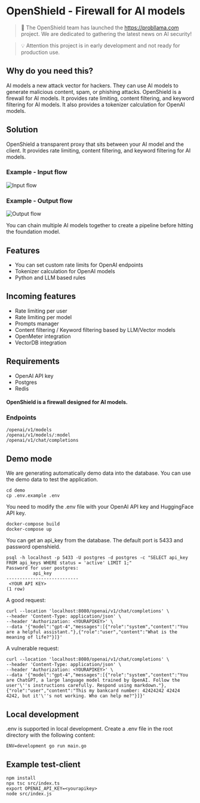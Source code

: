 # OpenShield - Firewall for AI models

>📰 The OpenShield team has launched the https://probllama.com project. We are dedicated to gathering the latest news on AI security!

>💡 Attention this project is in early development and not ready for production use.



## Why do you need this?
AI models a new attack vector for hackers. They can use AI models to generate malicious content, spam, or phishing attacks. OpenShield is a firewall for AI models. It provides rate limiting, content filtering, and keyword filtering for AI models. It also provides a tokenizer calculation for OpenAI models.

## Solution
OpenShield a transparent proxy that sits between your AI model and the client. It provides rate limiting, content filtering, and keyword filtering for AI models.

### Example - Input flow
![Input flow](https://raw.githubusercontent.com/openshieldai/openshield/main/docs/assets/input.svg)

### Example - Output flow
![Output flow](https://raw.githubusercontent.com/openshieldai/openshield/main/docs/assets/output.svg)

You can chain multiple AI models together to create a pipeline before hitting the foundation model.

## Features
- You can set custom rate limits for OpenAI endpoints
- Tokenizer calculation for OpenAI models
- Python and LLM based rules

## Incoming features
- Rate limiting per user
- Rate limiting per model
- Prompts manager
- Content filtering / Keyword filtering based by LLM/Vector models
- OpenMeter integration
- VectorDB integration

## Requirements
- OpenAI API key
- Postgres
- Redis


#### OpenShield is a firewall designed for AI models.


### Endpoints
```
/openai/v1/models
/openai/v1/models/:model
/openai/v1/chat/completions
```

## Demo mode
We are generating automatically demo data into the database. You can use the demo data to test the application.


```shell
cd demo
cp .env.example .env
```

You need to modify the .env file with your OpenAI API key and HuggingFace API key.

```shell
docker-compose build
docker-compose up
```

You can get an api_key from the database. The default port is 5433 and password openshield.
```shell
psql -h localhost -p 5433 -U postgres -d postgres -c "SELECT api_key FROM api_keys WHERE status = 'active' LIMIT 1;"
Password for user postgres: 
          api_key          
---------------------------
 <YOUR API KEY>
(1 row)
```

A good request:
```shell
curl --location 'localhost:8080/openai/v1/chat/completions' \
--header 'Content-Type: application/json' \
--header 'Authorization: <YOURAPIKEY>' \
--data '{"model":"gpt-4","messages":[{"role":"system","content":"You are a helpful assistant."},{"role":"user","content":"What is the meaning of life?"}]}'
```

A vulnerable request:
```shell
curl --location 'localhost:8080/openai/v1/chat/completions' \
--header 'Content-Type: application/json' \
--header 'Authorization: <YOURAPIKEY>' \
--data '{"model":"gpt-4","messages":[{"role":"system","content":"You are ChatGPT, a large language model trained by OpenAI. Follow the user'\''s instructions carefully. Respond using markdown."},{"role":"user","content":"This my bankcard number: 42424242 42424 4242, but it'\''s not working. Who can help me?"}]}'
```

## Local development
.env is supported in local development. Create a .env file in the root directory with the following content:
```
ENV=development go run main.go
```

## Example test-client

```
npm install
npx tsc src/index.ts
export OPENAI_API_KEY=<yourapikey>
node src/index.js
```
